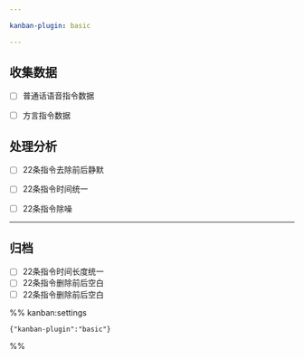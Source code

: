```yaml
---

kanban-plugin: basic

---
```


## 收集数据

- [ ] 普通话语音指令数据
- [ ] 方言指令数据


## 处理分析

- [ ] 22条指令去除前后静默
- [ ] 22条指令时间统一
- [ ] 22条指令除噪


***

## 归档

- [ ] 22条指令时间长度统一
- [ ] 22条指令删除前后空白
- [ ] 22条指令删除前后空白

%% kanban:settings
```
{"kanban-plugin":"basic"}
```
%%